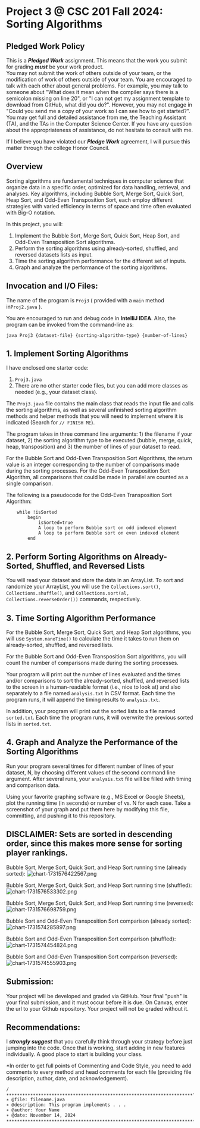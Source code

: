 # Project 3 @ CSC 201 Fall 2024: Sorting Algorithms

## Pledged Work Policy

This is a ___Pledged Work___ assignment.  This means that the work you submit for grading ___must___ be your work product.  
You may not submit the work of others outside of your team, or the modification of work of others outside of your team.
You are encouraged to talk with each other about general problems.  For example, you may talk to someone about "What does 
it mean when the compiler says there is a semicolon missing on line 20", or "I can not get my assignment template to 
download from GitHub, what did you do?".  However, you may not engage in "Could you send me a copy of your work so I can 
see how to get started?".  You may get full and detailed assistance from me, the Teaching Assistant (TA), and the TAs in 
the Computer Science Center.  If you have any question about the appropriateness of assistance, do not hesitate to 
consult with me.

If I believe you have violated our ___Pledge Work___ agreement, I will pursue this matter through the college Honor Council.

## Overview

Sorting algorithms are fundamental techniques in computer science that organize data in a specific order, optimized for 
data handling, retrieval, and analyses. Key algorithms, including Bubble Sort, Merge Sort, Quick Sort, Heap Sort, and 
Odd-Even Transposition Sort, each employ different strategies with varied efficiency in terms of space and time 
often evaluated with Big-O notation. 

In this project, you will: 

1. Implement the Bubble Sort, Merge Sort, Quick Sort, Heap Sort, and Odd-Even Transposition Sort algorithms.
2. Perform the sorting algorithms using already-sorted, shuffled, and reversed datasets lists as input.
3. Time the sorting algorithm performance for the different set of inputs.
4. Graph and analyze the performance of the sorting algorithms.

## Invocation and I/O Files:

The name of the program is `Proj3` ( provided with a `main` method in`Proj2.java` ).

You are encouraged to run and debug code in __IntelliJ IDEA__. Also, the program can be invoked from the command-line as:

```shell
java Proj3 {dataset-file} {sorting-algorithm-type} {number-of-lines}
```
## 1. **Implement Sorting Algorithms**

I have enclosed one starter code:
1. `Proj3.java` 
2. There are no other starter code files, but you can add more classes as needed (e.g., your dataset class). 

The `Proj3.java` file contains the main class that reads the input file and calls the sorting algorithms, as well as 
several unfinished sorting algorithm methods and helper methods that you will need to implement where it is indicated 
(Search for `// FINISH ME`).

The program takes in three command line arguments: 1) the filename if your dataset, 2) the sorting algorithm type to be 
executed (bubble, merge, quick, heap, transposition) and 3) the number of lines of your dataset to read.

For the Bubble Sort and Odd-Even Transposition Sort Algorithms, the return value is an integer corresponding to the 
number of comparisons made during the sorting processes. For the Odd-Even Transposition Sort Algorithm, all comparisons that 
could be made in parallel are counted as a single comparison.

The following is a pseudocode for the Odd-Even Transposition Sort Algorithm:

```
    while !isSorted
        begin 
            isSorted=true
            A loop to perform Bubble sort on odd indexed element
            A loop to perform Bubble sort on even indexed element
        end 
```

## 2. **Perform Sorting Algorithms on Already-Sorted, Shuffled, and Reversed Lists**

You will read your dataset and store the data in an ArrayList. To sort and randomize your ArrayList, you will use the 
`Collections.sort()`, `Collections.shuffle()`, and `Collections.sort(al, Collections.reverseOrder())` commands, 
respectively.

## 3. **Time Sorting Algorithm Performance**

For the Bubble Sort, Merge Sort, Quick Sort, and Heap Sort algorithms, you will use `System.nanoTime()` to calculate 
the time it takes to run them on already-sorted, shuffled, and reversed lists. 

For the Bubble Sort and Odd-Even Transposition Sort algorithms, you will count the number of comparisons made during 
the sorting processes.

Your program will print out the number of lines evaluated and the times and/or comparisons to sort the already-sorted, 
shuffled, and reversed lists to the screen in a human-readable format (i.e., nice to look at) and also separately to a 
file named `analysis.txt` in CSV format. Each time the program runs, it will append the timing results to 
`analysis.txt`. 

In addition, your program will print out the sorted lists to a file named `sorted.txt`. Each time the program runs, it 
will overwrite the previous sorted lists in `sorted.txt`.

## 4. **Graph and Analyze the Performance of the Sorting Algorithms**

Run your program several times for different number of lines of your dataset, N, by choosing different values of the 
second command line argument. After several runs, your `analysis.txt` file will be filled with timing and comparison data.

Using your favorite graphing software (e.g., MS Excel or Google Sheets), plot the running time (in seconds) or number of 
vs. N for each case. Take a screenshot of your graph and put them here by modifying this file, committing, and pushing 
it to this repository.

## DISCLAIMER: Sets are sorted in descending order, since this makes more sense for sorting player rankings.

Bubble Sort, Merge Sort, Quick Sort, and Heap Sort running time (already sorted):
![chart-1731576422567.png](chart-1731576422567.png)

Bubble Sort, Merge Sort, Quick Sort, and Heap Sort running time (shuffled):
![chart-1731576533302.png](chart-1731576533302.png)

Bubble Sort, Merge Sort, Quick Sort, and Heap Sort running time (reversed):
![chart-1731576698759.png](chart-1731576698759.png)

Bubble Sort and Odd-Even Transposition Sort comparison (already sorted):
![chart-1731574285897.png](chart-1731574285897.png)

Bubble Sort and Odd-Even Transposition Sort comparison (shuffled):
![chart-1731574454824.png](chart-1731574454824.png)

Bubble Sort and Odd-Even Transposition Sort comparison (reversed):
![chart-1731574555903.png](chart-1731574555903.png)

## Submission:

Your project will be developed and graded via GitHub. Your final "push" is your final submission, and it must occur 
before it is due. On Canvas, enter the url to your Github repository. Your project will not be graded without it.

## Recommendations:

I ___strongly suggest___ that you carefully think through your strategy before just jumping into the code.  Once that 
is working, start adding in new features individually.  A good place to start is building your class.

*In order to get full points of Commenting and Code Style, you need to add comments to every method and head comments 
for each file (providing file description, author, date, and acknowledgement).

```
/∗∗∗∗∗∗∗∗∗∗∗∗∗∗∗∗∗∗∗∗∗∗∗∗∗∗∗∗∗∗∗∗∗∗∗∗∗∗∗∗∗∗∗∗∗∗∗∗∗∗∗∗∗∗∗∗∗∗∗∗∗∗∗∗∗∗∗∗∗∗*
∗ @file: filename.java
∗ @description: This program implements . . .
∗ @author: Your Name
∗ @date: November 14, 2024
∗∗∗∗∗∗∗∗∗∗∗∗∗∗∗∗∗∗∗∗∗∗∗∗∗∗∗∗∗∗∗∗∗∗∗∗∗∗∗∗∗∗∗∗∗∗∗∗∗∗∗∗∗∗∗∗∗∗∗∗∗∗∗∗∗∗∗∗∗∗∗/
```
